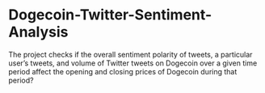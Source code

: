 # Dogecoin-Twitter-Sentiment-Analysis
The project checks if the overall sentiment polarity of tweets, a particular user’s tweets, and volume of Twitter tweets on Dogecoin over a given time period affect the opening and closing prices of Dogecoin during that period?
